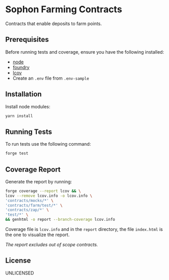 # Sophon Farming Contracts
Contracts that enable deposits to farm points.

## Prerequisites
Before running tests and coverage, ensure you have the following installed:

- [node](https://nodejs.org/en/download)
- [foundry](https://book.getfoundry.sh/getting-started/installation)
- [lcov](https://formulae.brew.sh/formula/lcov)
- Create an ```.env``` file from ```.env-sample```

## Installation

Install node modules:
```bash
yarn install
```

## Running Tests

To run tests use the following command:

```bash
forge test
```

## Coverage Report

Generate the report by running:

```bash
forge coverage --report lcov && \
lcov --remove lcov.info -o lcov.info \
'contracts/mocks/*' \
'contracts/farm/test/*' \
'contracts/zap/*' \
'test/*' \
&& genhtml -o report --branch-coverage lcov.info
```

Coverage file is ```lcov.info``` and in the ```report``` directory, the file ```index.html``` is the one to visualize the report.

*The report excludes out of scope contracts.*

## License
UNLICENSED